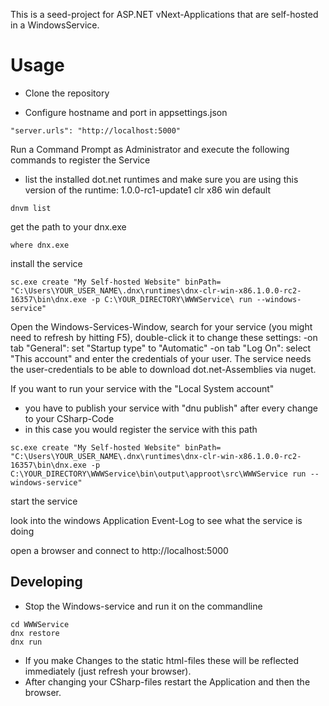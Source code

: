 This is a seed-project for ASP.NET vNext-Applications that are self-hosted in a WindowsService.

Usage
=====
- Clone the repository

- Configure hostname and port in appsettings.json
```
"server.urls": "http://localhost:5000"
```

Run a Command Prompt as Administrator and execute the following commands to register the Service
- list the installed dot.net runtimes and make sure you are using this version of the runtime:
  1.0.0-rc1-update1 clr     x86          win             default
```
dnvm list
```

get the path to your dnx.exe
```
where dnx.exe
```

install the service
```
sc.exe create "My Self-hosted Website" binPath= "C:\Users\YOUR_USER_NAME\.dnx\runtimes\dnx-clr-win-x86.1.0.0-rc2-16357\bin\dnx.exe -p C:\YOUR_DIRECTORY\WWWService\ run --windows-service"
```

Open the Windows-Services-Window, search for your service (you might need to refresh by hitting F5),
double-click it to change these settings:
-on tab "General": set "Startup type" to "Automatic"
-on tab "Log On": select "This account" and enter the credentials of your user.
The service needs the user-credentials to be able to download dot.net-Assemblies via nuget.

If you want to run your service with the "Local System account" 
- you have to publish your service with "dnu publish" after every change to your CSharp-Code
- in this case you would register the service with this path 
```
sc.exe create "My Self-hosted Website" binPath= "C:\Users\YOUR_USER_NAME\.dnx\runtimes\dnx-clr-win-x86.1.0.0-rc2-16357\bin\dnx.exe -p C:\YOUR_DIRECTORY\WWWService\bin\output\approot\src\WWWService run --windows-service"
```

start the service

look into the windows Application Event-Log to see what the service is doing

open a browser and connect to http://localhost:5000


Developing
----------
- Stop the Windows-service and run it on the commandline
```
cd WWWService
dnx restore
dnx run
```
- If you make Changes to the static html-files these will be reflected immediately (just refresh your browser).
- After changing your CSharp-files restart the Application and then the browser.
